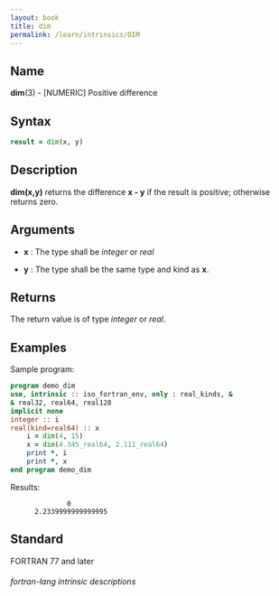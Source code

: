 ```yaml
---
layout: book
title: dim
permalink: /learn/intrinsics/DIM
---
```

## __Name__

__dim__(3) - \[NUMERIC\] Positive difference


## __Syntax__
```fortran
result = dim(x, y)
```
## __Description__

__dim(x,y)__ returns the difference __x - y__ if the result is positive;
otherwise returns zero.

## __Arguments__

  - __x__
    : The type shall be _integer_ or _real_

  - __y__
    : The type shall be the same type and kind as __x__.

## __Returns__

The return value is of type _integer_ or _real_.

## __Examples__

Sample program:

```fortran
program demo_dim
use, intrinsic :: iso_fortran_env, only : real_kinds, &
& real32, real64, real128
implicit none
integer :: i
real(kind=real64) :: x
    i = dim(4, 15)
    x = dim(4.345_real64, 2.111_real64)
    print *, i
    print *, x
end program demo_dim
```
  Results:
```text
              0
      2.2339999999999995     
```
## __Standard__

FORTRAN 77 and later

###### fortran-lang intrinsic descriptions
